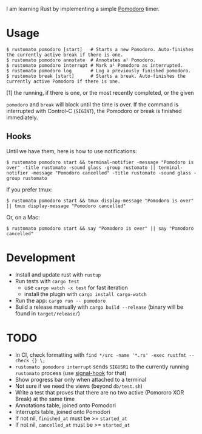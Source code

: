 I am learning Rust by implementing a simple [Pomodoro](https://en.wikipedia.org/wiki/Pomodoro_Technique) timer.

# Usage

```command
$ rustomato pomodoro [start]   # Starts a new Pomodoro. Auto-finishes the currently active break if there is one.
$ rustomato pomodoro annotate  # Annotates a¹ Pomodoro.
$ rustomato pomodoro interrupt # Mark a¹ Pomodoro as interrupted.
$ rustomato pomodoro log       # Log a previously finished pomodoro.
$ rustomato break [start]      # Starts a break. Auto-finishes the currently active Pomodoro if there is one.
```
[1] the running, if there is one, or the most recently completed, or the given

`pomodoro` and `break` will block until the time is over. If the command is interrupted with Control-C (`SIGINT`), the Pomodoro or break is finished immediately.

## Hooks

Until we have them, here is how to use notifications:

```command
$ rustomato pomodoro start && terminal-notifier -message "Pomodoro is over" -title rustomato -sound glass -group rustomato || terminal-notifier -message "Pomodoro cancelled" -title rustomato -sound glass -group rustomato
```

If you prefer tmux:

```command
$ rustomato pomodoro start && tmux display-message "Pomodoro is over" || tmux display-message "Pomodoro cancelled"
```

Or, on a Mac:

```command
$ rustomato pomodoro start && say "Pomodoro is over" || say "Pomodoro cancelled"
```

# Development

* Install and update rust with `rustup`
* Run tests with `cargo test`
  - use `cargo watch -x test` for fast iteration
  - install the plugin with `cargo install cargo-watch`
* Run the app: `cargo run -- pomodoro`
* Build a release manually with `cargo build --release` (binary will be found in `target/release/`)

# TODO

* In CI, check formatting with `find */src -name '*.rs' -exec rustfmt --check {} \;`
* `rustomato pomodoro interrupt` sends `SIGUSR1` to the currently running `rustomato` process (use [signal-hook](https://crates.io/crates/signal-hook) for that)
* Show progress bar only when attached to a terminal
* Not sure if we need the views (beyond `db/test.sh`)
* Write a test that proves that there are no two active (Pomororo XOR Break) at the same time
* Annotations table, joined onto Pomodori
* Interrupts table, joined onto Pomodori
* If not nil, `finished_at` must be >= `started_at`
* If not nil, `cancelled_at` must be >= `started_at`
